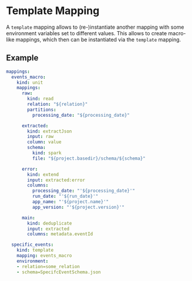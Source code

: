 # Template Mapping

A `template` mapping allows to (re-)instantiate another mapping with some environment variables set to different values.
This allows to create macro-like mappings, which then can be instantiated via the `template` mapping.

## Example
```yaml
mappings:
  events_macro:
    kind: unit
    mappings:
      raw:
        kind: read
        relation: "${relation}"
        partitions:
          processing_date: "${processing_date}"

      extracted:
        kind: extractJson
        input: raw
        column: value
        schema:
          kind: spark
          file: "${project.basedir}/schema/${schema}"

      error:
        kind: extend
        input: extracted:error
        columns:
          processing_date: "'${processing_date}'"
          run_date: "'${run_date}'"
          app_name: "'${project.name}'"
          app_version: "'${project.version}'"

      main:
        kind: deduplicate
        input: extracted
        columns: metadata.eventId

  specific_events:
    kind: template
    mapping: events_macro
    environment:
    - relation=some_relation
    - schema=SpecifcEventSchema.json
```
